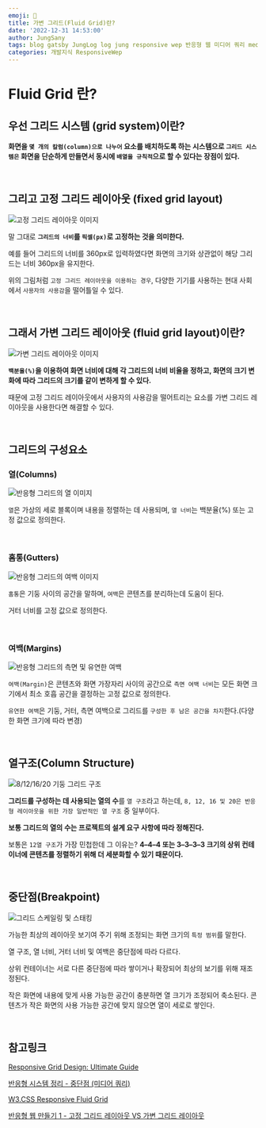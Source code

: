 ```yaml
---
emoji: 🌃
title: 가변 그리드(Fluid Grid)란?
date: '2022-12-31 14:53:00'
author: JungSany
tags: blog gatsby JungLog log jung responsive wep 반응형 웹 미디어 쿼리 media query fluid grid 가변 그리드
categories: 개발지식 ResponsiveWep
---
```


# Fluid Grid 란?

## 우선 그리드 시스템 (grid system)이란?

**화면을 `몇 개의 칼럼(column)으로 나누어` 요소를 배치하도록 하는 시스템으로 `그리드 시스템은` 화면을 단순하게 만들면서 동시에 `배열을 규칙적`으로 할 수 있다는 장점이 있다.**

<br/>

## 그리고 고정 그리드 레이아웃 (fixed grid layout)

![고정 그리드 레이아웃 이미지](https://img1.daumcdn.net/thumb/R1280x0/?scode=mtistory2&fname=https%3A%2F%2Fblog.kakaocdn.net%2Fdn%2FzmjS5%2FbtqS1U0NGcj%2FoCRGVY07pHBuoYKq3yshd0%2Fimg.png)

말 그대로 **`그리드의 너비`를 `픽셀(px)`로 고정하는 것을 의미한다.**

예를 들어 그리드의 너비를 360px로 입력하였다면 화면의 크기와 상관없이 해당 그리드는 너비 360px을 유지한다.

위의 그림처럼 `고정 그리드 레이아웃을 이용하는 경우`, 다양한 기기를 사용하는 현대 사회에서 `사용자의 사용감`을 떨어틀일 수 있다.

<br/>

## 그래서 가변 그리드 레이아웃 (fluid grid layout)이란?

![가변 그리드 레이아웃 이미지](https://img1.daumcdn.net/thumb/R1280x0/?scode=mtistory2&fname=https%3A%2F%2Fblog.kakaocdn.net%2Fdn%2FyXiEn%2FbtqSWajiPG2%2Fsl2zY4HFzvIy7YFE80Nzo0%2Fimg.png)

**`백분율(%)`을 이용하여 화면 너비에 대해 각 그리드의 너비 비율을 정하고, 화면의 크기 변화에 따라 그리드의 크기를 같이 변하게 할 수 있다.**

때문에 고정 그리드 레이아웃에서 사용자의 사용감을 떨어트리는 요소를 가변 그리드 레이아웃을 사용한다면 해결할 수 있다.

<br/>

## 그리드의 구성요소

### 열(Columns)

![반응형 그리드의 열 이미지](https://miro.medium.com/max/720/1*hw8EKWA-DNytrtbzgZ_dEw.webp)

`열`은 가상의 세로 블록이며 내용을 정렬하는 데 사용되며, `열 너비`는 백분율(%) 또는 고정 값으로 정의한다.

<br/>

### 홈통(Gutters)

![반응형 그리드의 여백 이미지](https://miro.medium.com/max/720/1*g6wW06_XWFP66TAMgNj_2Q.webp)

`홈통`은 기둥 사이의 공간을 말하며, `여백`은 콘텐츠를 분리하는데 도움이 된다.

거터 너비를 고정 값으로 정의한다.

<br/>

### 여백(Margins)

![반응형 그리드의 측면 및 유연한 여백](https://miro.medium.com/max/720/1*dED87P84Mwaj9bXzV7-AZQ.webp)

`여백(Margin)`은 콘텐츠와 화면 가장자리 사이의 공간으로 `측면 여백 너비`는 모든 화면 크기에서 최소 호흡 공간을 결정하는 고정 값으로 정의한다.

`유연한 여백`은 기둥, 거터, 측면 여백으로 그리드를 `구성한 후 남은 공간을 차지`한다.(다양한 화면 크기에 따라 변경)

<br/>

## 열구조(Column Structure)

![8/12/16/20 기둥 그리드 구조](https://miro.medium.com/max/720/1*1nOZBG-lZSgQ84Mv5vlV7A.webp)

**그리드를 구성하는 데 사용되는 열의 수**를 `열 구조`라고 하는데, `8, 12, 16 및 20은 반응형 레이아웃을 위한 가장 일반적인 열 구조` 중 일부이다.

**보통 그리드의 열의 수는 프로젝트의 설계 요구 사항에 따라 정해진다.**

보통은 `12열 구조`가 가장 민첩한데 그 이유는? **4–4–4 또는 3–3–3–3 크기의 상위 컨테이너에 콘텐츠를 정렬하기 위해 더 세분화할 수 있기 때문이다.**

<br/>

## 중단점(Breakpoint)

![그리드 스케일링 및 스태킹](https://miro.medium.com/max/720/1*hxYymw2qjJkftPjKOdqSjw.webp)

가능한 최상의 레이아웃 보기여 주기 위해 조정되는 화면 크기의 `특정 범위`를 말한다.

열 구조, 열 너비, 거터 너비 및 여백은 중단점에 따라 다르다.

상위 컨테이너는 서로 다른 중단점에 따라 쌓이거나 확장되어 최상의 보기를 위해 재조정된다.

작은 화면에 내용에 맞게 사용 가능한 공간이 충분하면 열 크기가 조정되어 축소된다. 콘텐츠가 작은 화면의 사용 가능한 공간에 맞지 않으면 열이 세로로 쌓인다.

<br/>

## 참고링크

[Responsive Grid Design: Ultimate Guide](https://medium.muz.li/responsive-grid-design-ultimate-guide-7aa41ca7892)

[반응형 시스템 정리 - 중단점 (미디어 쿼리)](https://inpa.tistory.com/entry/BOOTSTRAP-%F0%9F%93%9A-%EB%B0%98%EC%9D%91%ED%98%95-%EC%8B%9C%EC%8A%A4%ED%85%9C-%EC%A0%95%EB%A6%AC-%EC%A4%91%EB%8B%A8%EC%A0%90)

[W3.CSS Responsive Fluid Grid](https://www.w3schools.com/w3css/w3css_grid.asp)

[반응형 웹 만들기 1 - 고정 그리드 레이아웃 VS 가변 그리드 레이아웃](https://language-money.tistory.com/47)

<br/>

```toc

```
